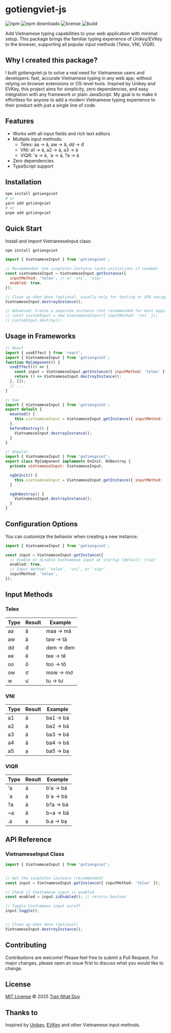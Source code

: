 
# gotiengviet-js

![npm](https://img.shields.io/npm/v/gotiengviet?style=flat-square)
![npm downloads](https://img.shields.io/npm/dm/gotiengviet?style=flat-square)
![license](https://img.shields.io/npm/l/gotiengviet?style=flat-square)
![build](https://github.com/duydev/gotiengviet-js/actions/workflows/ci.yml/badge.svg)

Add Vietnamese typing capabilities to your web application with minimal setup. This package brings the familiar typing experience of Unikey/EVKey to the browser, supporting all popular input methods (Telex, VNI, VIQR).

## Why I created this package?

I built gotiengviet-js to solve a real need for Vietnamese users and developers: fast, accurate Vietnamese typing in any web app, without relying on browser extensions or OS-level tools. Inspired by Unikey and EVKey, this project aims for simplicity, zero dependencies, and easy integration with any framework or plain JavaScript. My goal is to make it effortless for anyone to add a modern Vietnamese typing experience to their product with just a single line of code.

## Features

- Works with all input fields and rich text editors
- Multiple input methods:
  - Telex: aa → â, aw → ă, dd → đ
  - VNI: a1 → á, a2 → à, a3 → ả
  - VIQR: 'a → á, `a → à, ?a → ả
- Zero dependencies
- TypeScript support

## Installation

```bash
npm install gotiengviet
# or
yarn add gotiengviet
# or
pnpm add gotiengviet
```

## Quick Start

Install and import VietnameseInput class:

```bash
npm install gotiengviet
```

```js
import { VietnameseInput } from 'gotiengviet';

// Recommended: Use singleton instance (auto-initializes if needed)
const vietnameseInput = VietnameseInput.getInstance({
  inputMethod: 'telex', // or 'vni', 'viqr'
  enabled: true,
});

// Clean up when done (optional, usually only for testing or SPA navigation)
VietnameseInput.destroyInstance();

// Advanced: Create a separate instance (not recommended for most apps)
// const customInput = new VietnameseInput({ inputMethod: 'vni' });
// customInput.destroy();
```


## Usage in Frameworks

```js
// React
import { useEffect } from 'react';
import { VietnameseInput } from 'gotiengviet';
function MyComponent() {
  useEffect(() => {
    const input = VietnameseInput.getInstance({ inputMethod: 'telex' });
    return () => VietnameseInput.destroyInstance();
  }, []);
  // ...
}

// Vue
import { VietnameseInput } from 'gotiengviet';
export default {
  mounted() {
    this.vietnameseInput = VietnameseInput.getInstance({ inputMethod: 'telex' });
  },
  beforeDestroy() {
    VietnameseInput.destroyInstance();
  }
}

// Angular
import { VietnameseInput } from 'gotiengviet';
export class MyComponent implements OnInit, OnDestroy {
  private vietnameseInput: VietnameseInput;

  ngOnInit() {
    this.vietnameseInput = VietnameseInput.getInstance({ inputMethod: 'telex' });
  }

  ngOnDestroy() {
    VietnameseInput.destroyInstance();
  }
}
```

## Configuration Options

You can customize the behavior when creating a new instance:

```typescript
import { VietnameseInput } from 'gotiengviet';

const input = VietnameseInput.getInstance({
  // Enable or disable Vietnamese input at startup (default: true)
  enabled: true,
  // Input method: 'telex', 'vni', or 'viqr'
  inputMethod: 'telex',
});
```

## Input Methods

### Telex

| Type    | Result | Example        |
|---------|--------|----------------|
| aa      | â      | maa → mâ      |
| aw      | ă      | taw → tă      |
| dd      | đ      | dem → đem     |
| ee      | ê      | tee → tê      |
| oo      | ô      | too → tô      |
| ow      | ơ      | mow → mơ      |
| w       | ư      | tu → tư       |

### VNI

| Type    | Result | Example        |
|---------|--------|----------------|
| a1      | á      | ba1 → bá      |
| a2      | à      | ba2 → bà      |
| a3      | ả      | ba3 → bả      |
| a4      | ã      | ba4 → bã      |
| a5      | ạ      | ba5 → bạ      |

### VIQR

| Type    | Result | Example        |
|---------|--------|----------------|
| 'a      | á      | b'a → bá      |
| `a      | à      | b`a → bà      |
| ?a      | ả      | b?a → bả      |
| ~a      | ã      | b~a → bã      |
| .a      | ạ      | b.a → bạ      |

## API Reference

### VietnameseInput Class

```typescript
import { VietnameseInput } from 'gotiengviet';


// Get the singleton instance (recommended)
const input = VietnameseInput.getInstance({ inputMethod: 'telex' });

// Check if Vietnamese input is enabled
const enabled = input.isEnabled(); // returns boolean

// Toggle Vietnamese input on/off
input.toggle();


// Clean up when done (optional)
VietnameseInput.destroyInstance();
```

## Contributing

Contributions are welcome! Please feel free to submit a Pull Request. For major changes, please open an issue first to discuss what you would like to change.

## License

[MIT License](LICENSE) © 2025 [Tran Nhat Duy](https://github.com/duydev)

## Thanks to

Inspired by [Unikey](https://www.unikey.org/), [EVKey](https://evkeyvn.com/) and other Vietnamese input methods.